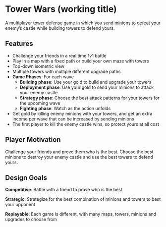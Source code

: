 # Tower Wars (working title)
A multiplayer tower defense game in which you send minions to defeat your enemy’s castle while building towers to defend yours.

## Features
* Challenge your friends in a real time 1v1 battle
* Play in a map with a fixed path or build your own maze with towers
*	Top-down isometric view
*	Multiple towers with multiple different upgrade paths
*	**Game Phases**: For each wave
	* **Building phase**: Use your gold to build and upgrade your towers
    * **Deployment phase**: Use your gold to send your minions to attack your enemy castle
    * **Strategy phase**: Choose the best attack patterns for your towers for the upcoming wave
    * **Fighting phase**: Watch as the action unfolds
*	Get gold by killing enemy minions with your towers, and get an extra income per wave that can be increased by sending minions
*	The first player to kill the enemy castle wins, so protect yours at all cost

## Player Motivation
Challenge your friends and prove them who is the best. Choose the best minions to destroy your enemy castle and use the best towers to defend yours.

## Design Goals
**Competitive**: Battle with a friend to prove who is the best

**Strategic**: Strategize for the best combination of minions and towers to best your opponent

**Replayable**: Each game is different, with many maps, towers, minions and upgrades to choose from

